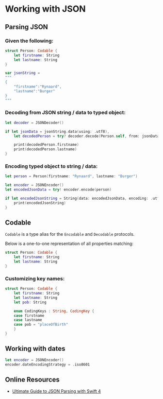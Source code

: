# Working with JSON

## Parsing JSON

### Given the following:

```swift
struct Person: Codable {
    let firstname: String
    let lastname: String
}

var jsonString =
"""
{
    "firstname":"Rynaard",
    "lastname":"Burger"
}
"""
```

### Decoding from JSON string / data to typed object:

```swift
let decoder = JSONDecoder()

if let jsonData = jsonString.data(using: .utf8),
    let decodedPerson = try? decoder.decode(Person.self, from: jsonData) {

    print(decodedPerson.firstname)
    print(decodedPerson.lastname)
}
```

### Encoding typed object to string / data:

```swift
let person = Person(firstname: "Rynaard", lastname: "Burger")

let encoder = JSONEncoder()
let encodedJsonData = try! encoder.encode(person)

if let encodedJsonString = String(data: encodedJsonData, encoding: .utf8) {
    print(encodedJsonString)
}
```

## Codable

`Codable` is a type alias for the `Encodable` and `Decodable` protocols.

Below is a one-to-one representation of all properties matching:

```swift
struct Person: Codable {
    let firstname: String
    let lastname: String
}
```

### Customizing key names:

```swift
struct Person: Codable {
    let firstname: String
    let lastname: String
    let pob: String

    enum CodingKeys : String, CodingKey {
	case firstname
	case lastname
	case pob = "placeOfBirth"
    }   
}
```

## Working with dates

```swift
let encoder = JSONEncoder()
encoder.dateEncodingStrategy = .iso8601
```

## Online Resources

* [Ultimate Guide to JSON Parsing with Swift 4](https://benscheirman.com/2017/06/swift-json/)
